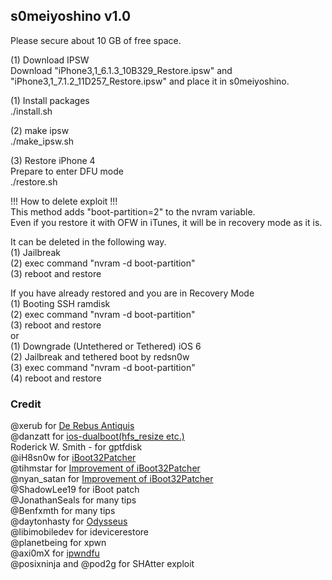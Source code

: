 <h2>s0meiyoshino v1.0</h2>

Please secure about 10 GB of free space.<br/>

(1) Download IPSW<br/>
Download "iPhone3,1_6.1.3_10B329_Restore.ipsw" and "iPhone3,1_7.1.2_11D257_Restore.ipsw" and place it in s0meiyoshino.<br/>

(1) Install packages<br/>
./install.sh<br/>

(2) make ipsw<br/>
./make_ipsw.sh<br/>

(3) Restore iPhone 4<br/>
Prepare to enter DFU mode<br/>
./restore.sh<br/>

!!! How to delete exploit !!!<br/>
This method adds "boot-partition=2" to the nvram variable.<br/>
Even if you restore it with OFW in iTunes, it will be in recovery mode as it is.<br/>

It can be deleted in the following way.<br/>
(1) Jailbreak<br/>
(2) exec command "nvram -d boot-partition"<br/>
(3) reboot and restore<br/>

If you have already restored and you are in Recovery Mode<br/>
(1) Booting SSH ramdisk<br/>
(2) exec command "nvram -d boot-partition"<br/>
(3) reboot and restore<br/>
or<br/>
(1) Downgrade (Untethered or Tethered) iOS 6<br/>
(2) Jailbreak and tethered boot by redsn0w<br/>
(3) exec command "nvram -d boot-partition"<br/>
(4) reboot and restore<br/>

<h3>Credit</h3>
@xerub for <a href="https://xerub.github.io/ios/iboot/2018/05/10/de-rebus-antiquis.html">De Rebus Antiquis</a><br/>
@danzatt for <a href="https://github.com/danzatt/ios-dualboot">ios-dualboot(hfs_resize etc.)</a><br/>
Roderick W. Smith - for gptfdisk<br/>
@iH8sn0w for <a href="https://github.com/iH8sn0w/iBoot32Patcher">iBoot32Patcher</a><br/>
@tihmstar for <a href="https://github.com/tihmstar/iBoot32Patcher">Improvement of iBoot32Patcher</a><br/>
@nyan_satan for <a href="https://github.com/NyanSatan/iBoot32Patcher">Improvement of iBoot32Patcher</a><br/>
@ShadowLee19 for iBoot patch<br/>
@JonathanSeals for many tips<br/>
@Benfxmth for many tips<br/>
@daytonhasty for <a href="https://dayt0n.com/articles/Odysseus/">Odysseus</a><br/>
@libimobiledev for idevicerestore<br/>
@planetbeing for xpwn<br/>
@axi0mX for <a href="https://github.com/axi0mX/ipwndfu">ipwndfu</a><br/>
@posixninja and @pod2g for SHAtter exploit<br/>
